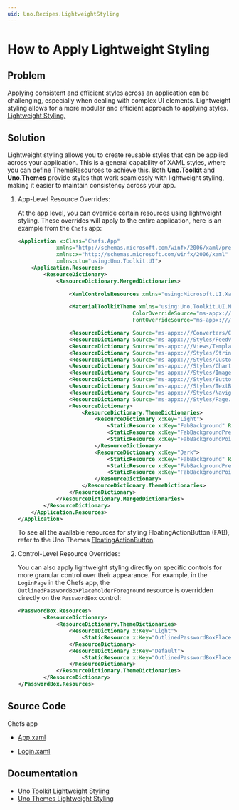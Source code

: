```yaml
---
uid: Uno.Recipes.LightweightStyling
---
```


# How to Apply Lightweight Styling

## Problem

Applying consistent and efficient styles across an application can be challenging, especially when dealing with complex UI elements. Lightweight styling allows for a more modular and efficient approach to applying styles. [Lightweight Styling.](learn.microsoft.com/en-us/windows/apps/develop/platform/xaml/xaml-styles#lightweight-styling)

## Solution

Lightweight styling allows you to create reusable styles that can be applied across your application. This is a general capability of XAML styles, where you can define ThemeResources to achieve this. Both **Uno.Toolkit** and **Uno.Themes** provide styles that work seamlessly with lightweight styling, making it easier to maintain consistency across your app.

1. App-Level Resource Overrides:

    At the app level, you can override certain resources using lightweight styling. These overrides will apply to the entire application, here is an example from the `Chefs` app:

    ```xml
    <Application x:Class="Chefs.App"
                xmlns="http://schemas.microsoft.com/winfx/2006/xaml/presentation"
                xmlns:x="http://schemas.microsoft.com/winfx/2006/xaml"
                xmlns:utu="using:Uno.Toolkit.UI">
        <Application.Resources>
            <ResourceDictionary>
                <ResourceDictionary.MergedDictionaries>

                    <XamlControlsResources xmlns="using:Microsoft.UI.Xaml.Controls" />

                    <MaterialToolkitTheme xmlns="using:Uno.Toolkit.UI.Material"
                                        ColorOverrideSource="ms-appx:///Styles/ColorPaletteOverride.xaml"
                                        FontOverrideSource="ms-appx:///Styles/MaterialFontsOverride.xaml" />

                    <ResourceDictionary Source="ms-appx:///Converters/Converters.xaml" />
                    <ResourceDictionary Source="ms-appx:///Styles/FeedView.xaml" />
                    <ResourceDictionary Source="ms-appx:///Views/Templates/ItemTemplates.xaml" />
                    <ResourceDictionary Source="ms-appx:///Styles/Strings.xaml" />
                    <ResourceDictionary Source="ms-appx:///Styles/CustomFonts.xaml" />
                    <ResourceDictionary Source="ms-appx:///Styles/ChartBrushes.xaml" />
                    <ResourceDictionary Source="ms-appx:///Styles/Images.xaml" />
                    <ResourceDictionary Source="ms-appx:///Styles/Button.xaml" />
                    <ResourceDictionary Source="ms-appx:///Styles/TextBox.xaml" />
                    <ResourceDictionary Source="ms-appx:///Styles/NavigationBar.xaml" />
                    <ResourceDictionary Source="ms-appx:///Styles/Page.xaml" />
                    <ResourceDictionary>
                        <ResourceDictionary.ThemeDictionaries>
                            <ResourceDictionary x:Key="Light">
                                <StaticResource x:Key="FabBackground" ResourceKey="PrimaryBrush" />
                                <StaticResource x:Key="FabBackgroundPressed" ResourceKey="PrimaryBrush" />
                                <StaticResource x:Key="FabBackgroundPointerOver" ResourceKey="PrimaryBrush" />
                            </ResourceDictionary>
                            <ResourceDictionary x:Key="Dark">
                                <StaticResource x:Key="FabBackground" ResourceKey="PrimaryBrush" />
                                <StaticResource x:Key="FabBackgroundPressed" ResourceKey="PrimaryBrush" />
                                <StaticResource x:Key="FabBackgroundPointerOver" ResourceKey="PrimaryBrush" />
                            </ResourceDictionary>
                        </ResourceDictionary.ThemeDictionaries>
                    </ResourceDictionary>
                </ResourceDictionary.MergedDictionaries>
            </ResourceDictionary>
        </Application.Resources>
    </Application>
    ```

    To see all the available resources for styling FloatingActionButton (FAB), refer to the Uno Themes [FloatingActionButton]( xref:Uno.Themes.Styles.FloatingActionButton).

2. Control-Level Resource Overrides:

   You can also apply lightweight styling directly on specific controls for more granular control over their appearance. For example, in the `LoginPage` in the Chefs app, the `OutlinedPasswordBoxPlaceholderForeground` resource is overridden directly on the `PasswordBox` control:

    ```xml
    <PasswordBox.Resources>
            <ResourceDictionary>
                <ResourceDictionary.ThemeDictionaries>
                    <ResourceDictionary x:Key="Light">
                        <StaticResource x:Key="OutlinedPasswordBoxPlaceholderForeground" ResourceKey="OnSurfaceMediumBrush" />
                    </ResourceDictionary>
                    <ResourceDictionary x:Key="Default">
                        <StaticResource x:Key="OutlinedPasswordBoxPlaceholderForeground" ResourceKey="OnSurfaceMediumBrush" />
                    </ResourceDictionary>
                </ResourceDictionary.ThemeDictionaries>
            </ResourceDictionary>
    </PasswordBox.Resources>
    ```

## Source Code

Chefs app

- [App.xaml](https://github.com/unoplatform/uno.chefs/blob/139edc9eab65b322e219efb7572583551c40ad32/Chefs/App.xaml)

- [Login.xaml](https://github.com/unoplatform/uno.chefs/blob/139edc9eab65b322e219efb7572583551c40ad32/Chefs/Views/LoginPage.xaml#L46-L59)

## Documentation

- [Uno Toolkit Lightweight Styling](xref:Toolkit.LightweightStyling)
- [Uno Themes Lightweight Styling](xref:Uno.Themes.LightweightStyling)
